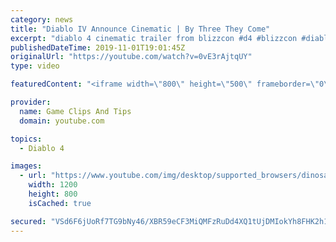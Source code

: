```yaml
---
category: news
title: "Diablo IV Announce Cinematic | By Three They Come"
excerpt: "diablo 4 cinematic trailer from blizzcon #d4 #blizzcon #diablo."
publishedDateTime: 2019-11-01T19:01:45Z
originalUrl: "https://youtube.com/watch?v=0vE3rAjtqUY"
type: video

featuredContent: "<iframe width=\"800\" height=\"500\" frameborder=\"0\" src=\"https://www.youtube.com/embed/0vE3rAjtqUY\" allow=\"accelerometer; autoplay; encrypted-media; gyroscope; picture-in-picture\" allowfullscreen></iframe>"

provider:
  name: Game Clips And Tips
  domain: youtube.com

topics:
  - Diablo 4

images:
  - url: "https://www.youtube.com/img/desktop/supported_browsers/dinosaur.png"
    width: 1200
    height: 800
    isCached: true

secured: "VSd6F6jUoRf7TG9bNy46/XBR59eCF3MiQMFzRuDd4XQ1tUjDMIokYh8FHK2h1LS3y6EWW3hLjlh8ruVcfxuaSt3nfYVsn2xDfMVuhIp8SvmUqxDofS07YTJAGeRomQ4h2BlC69PMvnHRQ40NjXd9IhVNkF+rf/+GEwSEFH2EKxeSZvUQ8L9zikZsacqOFbRRJJmqb6urbvT8Ou++wwx/QJpN0Dp+qVrnxaDCjVoCZC9wsVCZs9FXAmSTpLxj5q1i7pxxqbfRcpYV5RLR7pVU1je6sCofHMIqAW/Mn8Urlcrv81uzS5lDvdOYKKJIa+H/c2uqmvmPBLEzMZZsvIgneyuXQS4lgaIs4YGKRuXUV46bmoUs5jg0VQ4wA68//aPsjx/btW8DljIVoXM7BV9q6w==;9hI6NUj2gfAkYxYButV+BA=="
---
```


